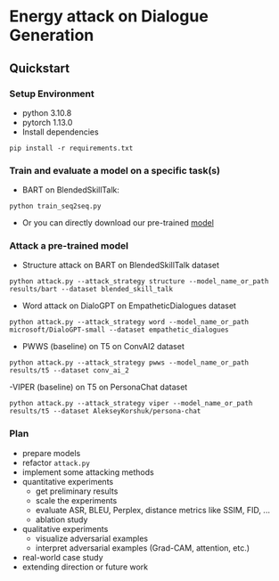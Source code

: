 # Energy attack on Dialogue Generation

## Quickstart

### Setup Environment
- python 3.10.8
- pytorch 1.13.0
- Install dependencies
```
pip install -r requirements.txt
```

### Train and evaluate a model on a specific task(s)

- BART on BlendedSkillTalk:
```
python train_seq2seq.py
```
- Or you can directly download our pre-trained [model](https://drive.google.com/drive/folders/1rWexrwHCgCFYiNVk2yFKSI8iV8baWfFt?usp=sharing) 

### Attack a pre-trained model
- Structure attack on BART on BlendedSkillTalk dataset
```
python attack.py --attack_strategy structure --model_name_or_path results/bart --dataset blended_skill_talk
```
- Word attack on DialoGPT on EmpatheticDialogues dataset 
```
python attack.py --attack_strategy word --model_name_or_path microsoft/DialoGPT-small --dataset empathetic_dialogues
```
- PWWS (baseline) on T5 on ConvAI2 dataset
```
python attack.py --attack_strategy pwws --model_name_or_path results/t5 --dataset conv_ai_2
```
-VIPER (baseline) on T5 on PersonaChat dataset
```
python attack.py --attack_strategy viper --model_name_or_path results/t5 --dataset AlekseyKorshuk/persona-chat
```
### Plan
- prepare models
- refactor ```attack.py```
- implement some attacking methods
- quantitative experiments
  - get preliminary results
  - scale the experiments
  - evaluate ASR, BLEU, Perplex, distance metrics like SSIM, FID, ...
  - ablation study
- qualitative experiments
  - visualize adversarial examples
  - interpret adversarial examples (Grad-CAM, attention, etc.)
- real-world case study
- extending direction or future work

<!-- 
### Course Project
[Report](https://www.overleaf.com/read/cvvhfbrykfcr)

[Slides](https://github.com/yul091/QASlow/raw/main/course_project/Presentation.pptx) -->
